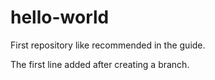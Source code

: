 # hello-world
First repository like recommended in the guide.

The first line added after creating a branch.

